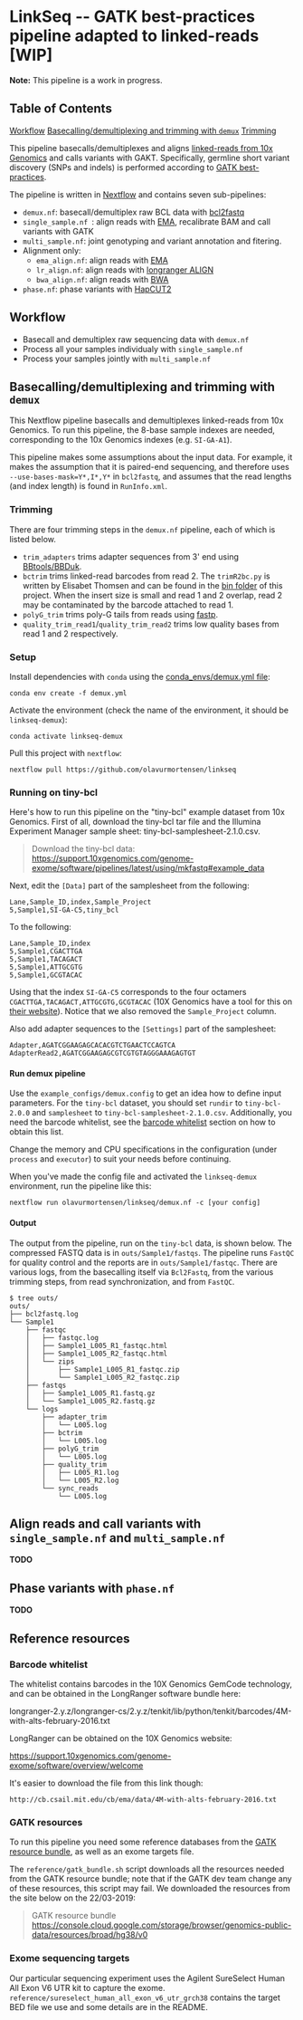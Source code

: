 
# LinkSeq -- GATK best-practices pipeline adapted to linked-reads [WIP]

**Note:** This pipeline is a work in progress.

## Table of Contents  
[Workflow](https://github.com/olavurmortensen/linkseq#workflow)
[Basecalling/demultiplexing and trimming with `demux`](https://github.com/olavurmortensen/linkseq#basecallingdemultiplexing-and-trimming-with-demux)
[Trimming](https://github.com/olavurmortensen/linkseq#trimming)

This pipeline basecalls/demultiplexes and aligns [linked-reads from 10x Genomics](https://www.10xgenomics.com/linked-reads/) and calls variants with GAKT. Specifically, germline short variant discovery (SNPs and indels) is performed according to [GATK best-practices](https://software.broadinstitute.org/gatk/best-practices/workflow?id=11145).

The pipeline is written in [Nextflow](https://www.nextflow.io/) and contains seven sub-pipelines:

* `demux.nf`: basecall/demultiplex raw BCL data with [bcl2fastq](https://emea.support.illumina.com/content/dam/illumina-support/documents/documentation/software_documentation/bcl2fastq/bcl2fastq2-v2-20-software-guide-15051736-03.pdf)
* `single_sample.nf `: align reads with [EMA](https://github.com/arshajii/ema/), recalibrate BAM and call variants with GATK
* `multi_sample.nf`: joint genotyping and variant annotation and fitering.
* Alignment only:
	* `ema_align.nf`: align reads with [EMA](https://github.com/arshajii/ema/)
	* `lr_align.nf`: align reads with [longranger ALIGN](https://support.10xgenomics.com/genome-exome/software/pipelines/latest/advanced/other-pipelines)
	* `bwa_align.nf`: align reads with [BWA](http://bio-bwa.sourceforge.net/)
* `phase.nf`: phase variants with [HapCUT2](https://github.com/vibansal/HapCUT2)

## Workflow

* Basecall and demultiplex raw sequencing data with `demux.nf`
* Process all your samples individualy with `single_sample.nf`
* Process your samples jointly with `multi_sample.nf`

## Basecalling/demultiplexing and trimming with `demux`

This Nextflow pipeline basecalls and demultiplexes linked-reads from 10x Genomics. To run this pipeline, the 8-base sample indexes are needed, corresponding to the 10x Genomics indexes (e.g. `SI-GA-A1`).

This pipeline makes some assumptions about the input data. For example, it makes the assumption that it is paired-end sequencing, and therefore uses `--use-bases-mask=Y*,I*,Y*` in `bcl2fastq`, and assumes that the read lengths (and index length) is found in `RunInfo.xml`.

### Trimming

There are four trimming steps in the `demux.nf` pipeline, each of which is listed below.

* `trim_adapters` trims adapter sequences from 3' end using [BBtools/BBDuk](https://jgi.doe.gov/data-and-tools/bbtools/bb-tools-user-guide/bbduk-guide/).
* `bctrim` trims linked-read barcodes from read 2. The `trimR2bc.py` is written by Elisabet Thomsen and can be found in the [bin folder](https://github.com/olavurmortensen/linkseq/blob/master/bin/trimR2bc.py) of this project. When the insert size is small and read 1 and 2 overlap, read 2 may be contaminated by the barcode attached to read 1.
* `polyG_trim` trims poly-G tails from reads using [fastp](https://github.com/OpenGene/fastp).
* `quality_trim_read1`/`quality_trim_read2` trims low quality bases from read 1 and 2 respectively.

### Setup

Install dependencies with `conda` using the [conda_envs/demux.yml file](https://github.com/olavurmortensen/linkseq/blob/master/conda_envs/demux.yml):

```
conda env create -f demux.yml
```

Activate the environment (check the name of the environment, it should be `linkseq-demux`):

```
conda activate linkseq-demux
```

Pull this project with `nextflow`:

```
nextflow pull https://github.com/olavurmortensen/linkseq
```

### Running on tiny-bcl

Here's how to run this pipeline on the "tiny-bcl" example dataset from 10x Genomics. First of all, download the tiny-bcl tar file and the Illumina Experiment Manager sample sheet: tiny-bcl-samplesheet-2.1.0.csv.

> Download the tiny-bcl data:
> https://support.10xgenomics.com/genome-exome/software/pipelines/latest/using/mkfastq#example_data

Next, edit the `[Data]` part of the samplesheet from the following:

```
Lane,Sample_ID,index,Sample_Project
5,Sample1,SI-GA-C5,tiny_bcl
```

To the following:

```
Lane,Sample_ID,index
5,Sample1,CGACTTGA
5,Sample1,TACAGACT
5,Sample1,ATTGCGTG
5,Sample1,GCGTACAC
```

Using that the index `SI-GA-C5` corresponds to the four octamers `CGACTTGA,TACAGACT,ATTGCGTG,GCGTACAC` (10X Genomics have a tool for this on [their website](https://support.10xgenomics.com/genome-exome/software/pipelines/latest/using/bcl2fastq-direct)). Notice that we also removed the `Sample_Project` column.

Also add adapter sequences to the `[Settings]` part of the samplesheet:
```
Adapter,AGATCGGAAGAGCACACGTCTGAACTCCAGTCA
AdapterRead2,AGATCGGAAGAGCGTCGTGTAGGGAAAGAGTGT
```

#### Run demux pipeline

Use the `example_configs/demux.config` to get an idea how to define input parameters. For the `tiny-bcl` dataset, you should set `rundir` to `tiny-bcl-2.0.0` and `samplesheet` to `tiny-bcl-samplesheet-2.1.0.csv`. Additionally, you need the barcode whitelist, see the [barcode whitelist](https://github.com/olavurmortensen/linkseq#barcode-whitelist) section on how to obtain this list.

Change the memory and CPU specifications in the configuration (under `process` and `executor`) to suit your needs before continuing.

When you've made the config file and activated the `linkseq-demux` environment, run the pipeline like this:

```
nextflow run olavurmortensen/linkseq/demux.nf -c [your config]
```

#### Output

The output from the pipeline, run on the `tiny-bcl` data, is shown below. The compressed FASTQ data is in `outs/Sample1/fastqs`. The pipeline runs `FastQC` for quality control and the reports are in `outs/Sample1/fastqc`. There are various logs, from the basecalling itself via `Bcl2Fastq`, from the various trimming steps, from read synchronization, and from `FastQC`.

```
$ tree outs/
outs/
├── bcl2fastq.log
└── Sample1
    ├── fastqc
    │   ├── fastqc.log
    │   ├── Sample1_L005_R1_fastqc.html
    │   ├── Sample1_L005_R2_fastqc.html
    │   └── zips
    │       ├── Sample1_L005_R1_fastqc.zip
    │       └── Sample1_L005_R2_fastqc.zip
    ├── fastqs
    │   ├── Sample1_L005_R1.fastq.gz
    │   └── Sample1_L005_R2.fastq.gz
    └── logs
        ├── adapter_trim
        │   └── L005.log
        ├── bctrim
        │   └── L005.log
        ├── polyG_trim
        │   └── L005.log
        ├── quality_trim
        │   ├── L005_R1.log
        │   └── L005_R2.log
        └── sync_reads
            └── L005.log
```


## Align reads and call variants with `single_sample.nf` and `multi_sample.nf`

**TODO**

## Phase variants with `phase.nf`

**TODO**

## Reference resources

### Barcode whitelist

The whitelist contains barcodes in the 10X Genomics GemCode technology, and can be obtained in the LongRanger software bundle here:

longranger-2.y.z/longranger-cs/2.y.z/tenkit/lib/python/tenkit/barcodes/4M-with-alts-february-2016.txt

LongRanger can be obtained on the 10X Genomics website:

https://support.10xgenomics.com/genome-exome/software/overview/welcome

It's easier to download the file from this link though:
```
http://cb.csail.mit.edu/cb/ema/data/4M-with-alts-february-2016.txt
```

### GATK resources

To run this pipeline you need some reference databases from the [GATK resource bundle](https://software.broadinstitute.org/gatk/download/bundle), as well as an exome targets file.

The `reference/gatk_bundle.sh` script downloads all the resources needed from the GATK resource bundle; note that if the GATK dev team change any of these resources, this script may fail. We downloaded the resources from the site below on the 22/03-2019:

> GATK resource bundle
> https://console.cloud.google.com/storage/browser/genomics-public-data/resources/broad/hg38/v0

### Exome sequencing targets

Our particular sequencing experiment uses the Agilent SureSelect Human All Exon V6 UTR kit to capture the exome. `reference/sureselect_human_all_exon_v6_utr_grch38` contains the target BED file we use and some details are in the README.



